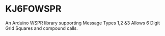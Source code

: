 # KJ6FOWSPR
An Arduino WSPR library supporting Message Types 1,2 &amp;3  Allows 6 Digit Grid Squares and compound calls.



